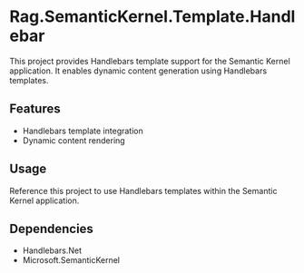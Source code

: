 # Rag.SemanticKernel.Template.Handlebar

This project provides Handlebars template support for the Semantic Kernel application. It enables dynamic content generation using Handlebars templates.

## Features

- Handlebars template integration
- Dynamic content rendering

## Usage

Reference this project to use Handlebars templates within the Semantic Kernel application.

## Dependencies

- Handlebars.Net
- Microsoft.SemanticKernel 